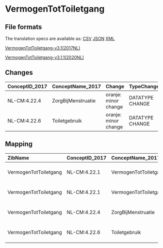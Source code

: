 # VermogenTotToiletgang
## File formats

The translation specs are available as: 
[CSV](../csv/VermogenTotToiletgang.csv) [JSON](../json/VermogenTotToiletgang.json) [XML](../xml/VermogenTotToiletgang.xml)



[VermogenTotToiletgang-v3.1(2017NL)](https://zibs.nl/wiki/VermogenTotToiletgang-v3.1(2017NL))

[VermogenTotToiletgang-v3.1.1(2020NL)](https://zibs.nl/wiki/VermogenTotToiletgang-v3.1.1(2020NL))









## Changes

| ConceptID_2017   | ConceptName_2017   | Change               | TypeChange      | Impact_heen   | TRANSLATIE_spec_heen                         | Impact_terug   | TRANSLATIE_spec_terug                        | Omschrijving                |
|:-----------------|:-------------------|:---------------------|:----------------|:--------------|:---------------------------------------------|:---------------|:---------------------------------------------|:----------------------------|
| NL-CM:4.22.4     | ZorgBijMenstruatie | oranje: minor change | DATATYPE CHANGE | Low           | valueset datatype CO -> valueset datatype CD | Low            | valueset datatype CD -> valueset datatype CO | Datatype CO gewijzigd in CD |
| NL-CM:4.22.6     | Toiletgebruik      | oranje: minor change | DATATYPE CHANGE | Low           | valueset datatype CO -> valueset datatype CD | Low            | valueset datatype CD -> valueset datatype CO | Datatype CO gewijzigd in CD |

## Mapping

| ZibName               | ConceptID_2017   | ConceptName_2017      | Codelists_2017              | Change                  | ConceptID_2020   | ConceptName_2020      | Codelists_2020              | Bits     | Omschrijving                | TypeChange      | Impact_heen   | TRANSLATIE_spec_heen                         | Impact_terug   | TRANSLATIE_spec_terug                        |
|:----------------------|:-----------------|:----------------------|:----------------------------|:------------------------|:-----------------|:----------------------|:----------------------------|:---------|:----------------------------|:----------------|:--------------|:---------------------------------------------|:---------------|:---------------------------------------------|
| VermogenTotToiletgang | NL-CM:4.22.1     | VermogenTotToiletgang |                             | groen: geen wijzigingen | NL-CM:4.22.1     | VermogenTotToiletgang |                             |          |                             |                 |               |                                              |                |                                              |
| VermogenTotToiletgang | NL-CM:4.22.1     | VermogenTotToiletgang |                             | groen: geen wijzigingen | NL-CM:4.22.1     | VermogenTotToiletgang |                             |          |                             |                 |               |                                              |                |                                              |
| VermogenTotToiletgang | NL-CM:4.22.4     | ZorgBijMenstruatie    | ZorgBijMenstruatieCodelijst | oranje: minor change    | NL-CM:4.22.4     | ZorgBijMenstruatie    | ZorgBijMenstruatieCodelijst | ZIB-1115 | Datatype CO gewijzigd in CD | DATATYPE CHANGE | Low           | valueset datatype CO -> valueset datatype CD | Low            | valueset datatype CD -> valueset datatype CO |
| VermogenTotToiletgang | NL-CM:4.22.6     | Toiletgebruik         | ToiletgebruikCodelijst      | oranje: minor change    | NL-CM:4.22.6     | Toiletgebruik         | ToiletgebruikCodelijst      | ZIB-1115 | Datatype CO gewijzigd in CD | DATATYPE CHANGE | Low           | valueset datatype CO -> valueset datatype CD | Low            | valueset datatype CD -> valueset datatype CO |

